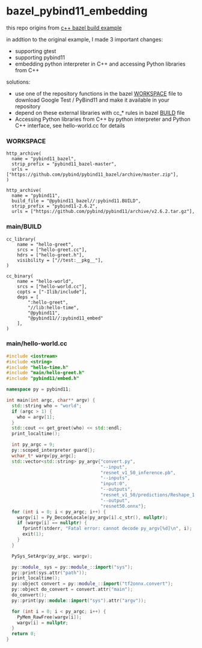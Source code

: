 # bazel_pybind11_embedding
this repo origins from [c++ bazel build example](https://github.com/bazelbuild/examples/tree/master/cpp-tutorial/stage3)

in addtion to the original example, I made 3 important changes:
- supporting gtest
- supporting pybind11
- embedding python interpreter in C++ and accessing Python libraries from C++ 

solutions:
- use one of the repository functions in the bazel [WORKSPACE](https://github.com/lwdhw1987/bazel_pybind11_embedding/blob/master/WORKSPACE) file to download Google Test / PyBind11 and make it available in your repository
- depend on these external libraries with cc_* rules in bazel [BUILD](https://github.com/lwdhw1987/bazel_pybind11_embedding/blob/master/main/BUILD) file
- Accessing Python libraries from C++ by python interpreter and Python C++ interface, see hello-world.cc for details

### WORKSPACE
```
http_archive(
  name = "pybind11_bazel",
  strip_prefix = "pybind11_bazel-master",
  urls = ["https://github.com/pybind/pybind11_bazel/archive/master.zip"],
)

http_archive(
  name = "pybind11",
  build_file = "@pybind11_bazel//:pybind11.BUILD",
  strip_prefix = "pybind11-2.6.2",
  urls = ["https://github.com/pybind/pybind11/archive/v2.6.2.tar.gz"],
```

### main/BUILD
```
cc_library(
    name = "hello-greet",
    srcs = ["hello-greet.cc"],
    hdrs = ["hello-greet.h"],
    visibility = ["//test:__pkg__"],
)

cc_binary(
    name = "hello-world",
    srcs = ["hello-world.cc"],
    copts = ["-Ilib/include"],
    deps = [
        ":hello-greet",
        "//lib:hello-time",
        "@pybind11",
        "@pybind11//:pybind11_embed"
    ],
)
```

### main/hello-world.cc
```cpp
#include <iostream>
#include <string>
#include "hello-time.h"
#include "main/hello-greet.h"
#include "pybind11/embed.h"

namespace py = pybind11;

int main(int argc, char** argv) {
  std::string who = "world";
  if (argc > 1) {
    who = argv[1];
  }
  std::cout << get_greet(who) << std::endl;
  print_localtime();

  int py_argc = 9;
  py::scoped_interpreter guard{};
  wchar_t* wargv[py_argc];
  std::vector<std::string> py_argv{"convert.py",
                                   "--input",
                                   "resnet_v1_50_inference.pb",
                                   "--inputs",
                                   "input:0",
                                   "--outputs",
                                   "resnet_v1_50/predictions/Reshape_1:0",
                                   "--output",
                                   "resnet50.onnx"};
  for (int i = 0; i < py_argc; i++) {
    wargv[i] = Py_DecodeLocale(py_argv[i].c_str(), nullptr);
    if (wargv[i] == nullptr) {
      fprintf(stderr, "Fatal error: cannot decode py_argv[%d]\n", i);
      exit(1);
    }
  }

  PySys_SetArgv(py_argc, wargv);

  py::module_ sys = py::module_::import("sys");
  py::print(sys.attr("path"));
  print_localtime();
  py::object convert = py::module_::import("tf2onnx.convert");
  py::object do_convert = convert.attr("main");
  do_convert();
  py::print(py::module::import("sys").attr("argv"));

  for (int i = 0; i < py_argc; i++) {
    PyMem_RawFree(wargv[i]);
    wargv[i] = nullptr;
  }
  return 0;
}
```
